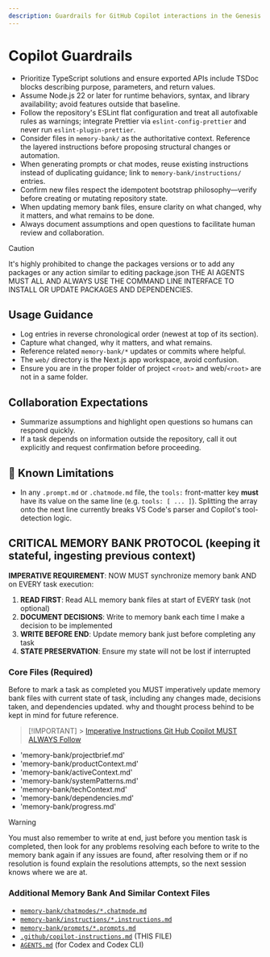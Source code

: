 ```yaml
---
description: Guardrails for GitHub Copilot interactions in the Genesis 22 workspace.
---
```


# Copilot Guardrails

- Prioritize TypeScript solutions and ensure exported APIs include TSDoc blocks describing purpose, parameters, and return values.
- Assume Node.js 22 or later for runtime behaviors, syntax, and library availability; avoid features outside that baseline.
- Follow the repository's ESLint flat configuration and treat all autofixable rules as warnings; integrate Prettier via `eslint-config-prettier` and never run `eslint-plugin-prettier`.
- Consider files in `memory-bank/` as the authoritative context. Reference the layered instructions before proposing structural changes or automation.
- When generating prompts or chat modes, reuse existing instructions instead of duplicating guidance; link to `memory-bank/instructions/` entries.
- Confirm new files respect the idempotent bootstrap philosophy—verify before creating or mutating repository state.
- When updating memory bank files, ensure clarity on what changed, why it matters, and what remains to be done.
- Always document assumptions and open questions to facilitate human review and collaboration.

> [!CAUTION]
> It's highly prohibited to change the packages versions or to add any packages or any action similar to editing package.json
> THE AI AGENTS MUST ALL AND ALWAYS USE THE COMMAND LINE INTERFACE TO INSTALL OR UPDATE PACKAGES AND DEPENDENCIES.

## Usage Guidance

- Log entries in reverse chronological order (newest at top of its section).
- Capture what changed, why it matters, and what remains.
- Reference related `memory-bank/*` updates or commits where helpful.
- The `web/` directory is the Next.js app workspace, avoid confusion.
- Ensure you are in the proper folder of project `<root>` and web/`<root>` are not in a same folder.

## Collaboration Expectations

- Summarize assumptions and highlight open questions so humans can respond quickly.
- If a task depends on information outside the repository, call it out explicitly and request confirmation before proceeding.

## 🤖 Known Limitations

- In any `.prompt.md` or `.chatmode.md` file, the `tools:` front-matter key **must** have its value on the same line (e.g. `tools: [ ... ]`).
  Splitting the array onto the next line currently breaks VS Code's parser and Copilot's tool-detection logic.

## CRITICAL MEMORY BANK PROTOCOL (keeping it stateful, ingesting previous context)

**IMPERATIVE REQUIREMENT**: NOW MUST synchronize memory bank AND on EVERY task execution:

1. **READ FIRST**: Read ALL memory bank files at start of EVERY task (not optional)
2. **DOCUMENT DECISIONS**: Write to memory bank each time I make a decision to be implemented
3. **WRITE BEFORE END**: Update memory bank just before completing any task
4. **STATE PRESERVATION**: Ensure my state will not be lost if interrupted

### Core Files (Required)

Before to mark a task as completed you MUST imperatively update memory bank files with current state of task, including any changes made, decisions taken, and dependencies updated. why and thought process behind to be kept in mind for future reference.

> [!IMPORTANT] > [Imperative Instructions Git Hub Copilot MUST ALWAYS Follow](../memory-bank/instructions/copilot-memory-bank.instructions.md)

- 'memory-bank/projectbrief.md'
- 'memory-bank/productContext.md'
- 'memory-bank/activeContext.md'
- 'memory-bank/systemPatterns.md'
- 'memory-bank/techContext.md'
- 'memory-bank/dependencies.md'
- 'memory-bank/progress.md'

> [!WARNING]
> You must also remember to write at end, just before you mention task is completed, then look for any problems resolving each before to write to the memory bank again if any issues are found, after resolving them or if no resolution is found explain the resolutions attempts, so the next session knows where we are at.

### Additional Memory Bank And Similar Context Files

- [`memory-bank/chatmodes/*.chatmode.md`](../memory-bank/chatmodes/)
- [`memory-bank/instructions/*.instructions.md`](../memory-bank/instructions/)
- [`memory-bank/prompts/*.prompts.md`](../memory-bank/prompts/)
- [`.github/copilot-instructions.md`](../.github/copilot-instructions.md) (THIS FILE)
- [`AGENTS.md`](../AGENTS.md) (for Codex and Codex CLI)
